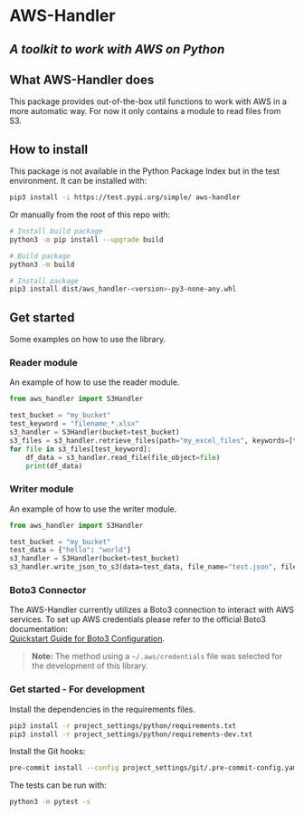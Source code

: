 # AWS-Handler
## _A toolkit to work with AWS on Python_

## What AWS-Handler does

This package provides out-of-the-box util functions to work with AWS in a more automatic way. For now it only contains a module to read files from S3.


## How to install

This package is not available in the Python Package Index but in the test environment. It can be installed with:

```sh
pip3 install -i https://test.pypi.org/simple/ aws-handler
```

Or manually from the root of this repo with:

```sh
# Install build package
python3 -m pip install --upgrade build

# Build package
python3 -m build

# Install package
pip3 install dist/aws_handler-<version>-py3-none-any.whl
```


## Get started

Some examples on how to use the library.

### Reader module

An example of how to use the reader module.

```python
from aws_handler import S3Handler

test_bucket = "my_bucket"
test_keyword = "filename_*.xlsx"
s3_handler = S3Handler(bucket=test_bucket)
s3_files = s3_handler.retrieve_files(path="my_excel_files", keywords=[test_keyword])
for file in s3_files[test_keyword]:
    df_data = s3_handler.read_file(file_object=file)
    print(df_data)
```

### Writer module

An example of how to use the writer module.

```python
from aws_handler import S3Handler

test_bucket = "my_bucket"
test_data = {"hello": "world"}
s3_handler = S3Handler(bucket=test_bucket)
s3_handler.write_json_to_s3(data=test_data, file_name="test.json", file_path="path/path")
```

### Boto3 Connector

The AWS-Handler currently utilizes a Boto3 connection to interact with AWS services. To set up AWS credentials please refer to the official Boto3 documentation:  
[Quickstart Guide for Boto3 Configuration](https://boto3.amazonaws.com/v1/documentation/api/latest/guide/quickstart.html#configuration).

> **Note:** The method using a `~/.aws/credentials` file was selected for the development of this library.


### Get started - For development

Install the dependencies in the requirements files.

```sh
pip3 install -r project_settings/python/requirements.txt
pip3 install -r project_settings/python/requirements-dev.txt
```

Install the Git hooks:

```sh
pre-commit install --config project_settings/git/.pre-commit-config.yaml
```

The tests can be run with:

```sh
python3 -m pytest -s
```
